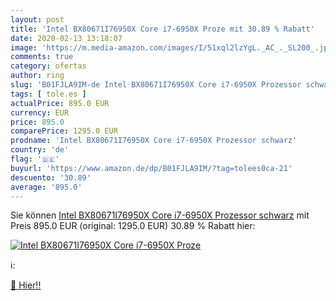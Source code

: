 ```yaml
---
layout: post
title: 'Intel BX80671I76950X Core i7-6950X Proze mit 30.89 % Rabatt'
date: 2020-02-13 13:18:07
image: 'https://m.media-amazon.com/images/I/51xql2lzYgL._AC_._SL200_.jpg'
comments: true
category: ofertas
author: ring
slug: 'B01FJLA9IM-de Intel BX80671I76950X Core i7-6950X Prozessor schwarz'
tags: [ tole.es ]
actualPrice: 895.0 EUR
currency: EUR
price: 895.0
comparePrice: 1295.0 EUR
prodname: 'Intel BX80671I76950X Core i7-6950X Prozessor schwarz'
country: 'de'
flag: '🇩🇪'
buyurl: 'https://www.amazon.de/dp/B01FJLA9IM/?tag=tolees0ca-21'
descuento: '30.89'
average: '895.0'
---
```


Sie können [Intel BX80671I76950X Core i7-6950X Prozessor schwarz](https://www.amazon.de/dp/B01FJLA9IM/?tag=tolees0ca-21) mit Preis 895.0 EUR (original: 1295.0 EUR) 30.89 % Rabatt hier:

[![Intel BX80671I76950X Core i7-6950X Proze](https://m.media-amazon.com/images/I/51xql2lzYgL._AC_._SL200_.jpg)](https://www.amazon.de/dp/B01FJLA9IM/?tag=tolees0ca-21)

ℹ️:


[🛒 Hier!!](https://www.amazon.de/dp/B01FJLA9IM/?tag=tolees0ca-21)
